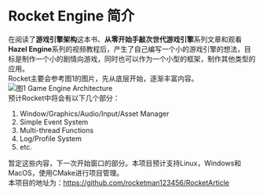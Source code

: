 # Rocket Engine 简介 <br>
在阅读了**游戏引擎架构**这本书、**从零开始手敲次世代游戏引擎**系列文章和观看**Hazel Engine**系列的视频教程后，产生了自己编写一个小的游戏引擎的想法，目标是制作一个小的剧情向游戏，同时也可以作为一个小型的框架，制作其他类型的应用。<br>
Rocket主要会参考图1的图片，先从底层开始，逐渐丰富内容。<br>
![图1 Game Engine Architecture](https://www.gameenginebook.com/img/fig-runtime-arch-thumb.jpg)<br>
预计Rocket中将会有以下几个部分：<br>

1. Window/Graphics/Audio/Input/Asset Manager<br>
2. Simple Event System<br>
3. Multi-thread Functions<br>
4. Log/Profile System<br>
5. etc.

暂定这些内容，下一次开始窗口的部分。本项目预计支持Linux，Windows和MacOS，使用CMake进行项目管理。<br>
本项目的地址为：https://github.com/rocketman123456/RocketArticle